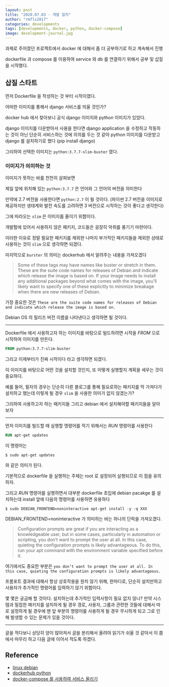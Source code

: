 ```yaml
---
layout: post
title: "2020.07.03 - 개발 일지"
author: "rmfls2017"
categories: developments
tags: [developments, docker, python, docker-compose]
image: development-journal.jpg
---
```


과제로 주어졌던 프로젝트에서 docker 에 대해서 좀 더 공부하기로 하고 계속해서 진행

dockerfile 과 compose 를 이용하여 service 와 db 를 연결하기 위해서 공부 및 삽질을 시작했다.

## 삽질 스타트

먼저 Dockerfile 을 작성하는 것 부터 시작이였다.

어떠한 이미지를 통해서 django 서비스를 띄울 것인가?

docker hub 에서 찾아보니 공식 django 이미지와 python 이미지가 있었다.

django 이미지를 다운받아서 사용을 한다면 django application 을 수정하고 작동하는 것이 아닌 단순히 서비스하는 것에 의의를 두는 것 같아 python 이미지를 다운받고 django 를 설치하기로 했다 (pip install django)

그리하여 선택한 이미지는 `python:3.7.7-slim-buster` 였다.

### 이미지가 의미하는 것

이미지가 뜻하는 바를 천천히 살펴보면

제일 앞에 위치해 있는 `python:3.7.7` 은 언어와 그 언어의 버전을 의미한다

만약에 2.7 버전을 사용한다면 `python:2.7` 이 될 것이다. (파이썬 2.7 버전을 이미지로 제공하지만 생태계와 발전 속도를 고려하면 3 버전으로 시작하는 것이 좋다고 생각한다)

그에 따라오는 `slim` 은 이미지를 줄이기 위함이다.

개발함에 있어서 사용하지 않은 패키지, 코드들은 굉장히 악취를 풍기기 마련이다.

이러한 이유로 정말 필요한 패키지를 제외한 나머지 부가적인 패키지들을 제외한 상태로 사용하는 것이 `slim` 으로 생각하면 되겠다.

마지막으로 `burster` 의 의미는 dockerhub 에서 알려주는 내용을 가져오겠다

> Some of these tags may have names like buster or stretch in them. These are the suite code names for releases of Debian and indicate which release the image is based on. If your image needs to install any additional packages beyond what comes with the image, you'll likely want to specify one of these explicitly to minimize breakage when there are new releases of Debian.

가장 중요한 것은 `These are the suite code names for releases of Debian and indicate which release the image is based on.` 

Debian OS 의 릴리즈 버전 이름을 나타낸다고 생각하면 될 것이다.

---

Dockerfile 에서 사용하고자 하는 이미지를 바탕으로 빌드하려면 시작을 *FROM* 으로 시작하여 이미지를 만든다.

```dockerfile
FROM python:3.7.7-slim-buster
```

그리고 이제부터가 진짜 시작이다 라고 생각하면 되겠다.

이 이미지를 바탕으로 어떤 것을 설치할 것인지, 또 어떻게 실행할지 계획을 세우는 것이 중요하다.

예를 들어, 필자의 경우는 단순히 다른 블로그를 통해 필요로하는 패키지를 막 가져다가 설치하고 했는데 이렇게 될 경우 `slim` 을 사용한 의미가 없지 않겠는가?

그리하여 사용하고자 하는 패키지들 그리고 debian 에서 설치해야할 패키지들을 알아보자

---

먼저 이미지를 빌드할 때 실행할 명령어를 적기 위해서는 *RUN* 명령어를 사용한다

```dockerfile
RUN apt-get updates
```

이 명령어는 

```shell
$ sudo apt-get updates 
```

와 같은 의미가 된다.

기본적으로 dockerfile 을 실행하는 주체는 root 로 설정되어 실행되므로 이 점을 유의하자.

그리고 *RUN* 명령어를 실행하면서 대부분 dockerfile 초입에 debian pacakge 를 설치하는데 install 앞에 다음의 명령어를 사용하면 유용하다

```shell
$ sudo DEBIAN_FRONTEND=noninteractive apt-get install -y -q XXX
```

DEBIAN_FRONTEND=noninteractive 가 의미하는 바는 하나의 단락을 가져오겠다.

> Configuration prompts are great if you are interacting as a knowledgeable user, but in some cases, particularly in automation or scripting, you don’t want to prompt the user at all. In this case, quieting the configuration prompts is likely advantageous. To do this, run your apt command with the environment variable specified before it.

여기에서도 중요한 부분은 `you don’t want to prompt the user at all. In this case, quieting the configuration prompts is likely advantageous.`

프롬포트 결과에 대해서 항상 상호작용을 원치 않기 위해, 한마디로, 단순히 설치만하고 사용자가 추가적인 명령어를 입력하기 않기 위함이다.

몇 몇은 궁금해 할 것이다. 설치하는데 추가적인 입력사항이 필요 없지 않나? 만약 시스템과 밀접한 패키지를 설치하게 될 경우 경로, 사용자, 그룹과 관련한 것들에 대해서 따로 설정하게 될 경우에 맨 앞 부분의 명령어를 사용하게 될 경우 무시하게 되고 그로 인해 발생할 수 있는 문제가 있을 것이다.

---

글을 적다보니 상당히 양이 많아져서 글을 분리해서 올려야 읽기가 쉬울 것 같아서 이 쯤에서 마무리 하고 다음 글에 이어서 적도록 하겠다.

## Reference

* [linux debian](https://linuxhint.com/debian_frontend_noninteractive/)
* [dockerhub python](https://hub.docker.com/_/python)
* [docker-compose 를 사용하여 서비스 올리기](https://docs.docker.com/compose/django/)
